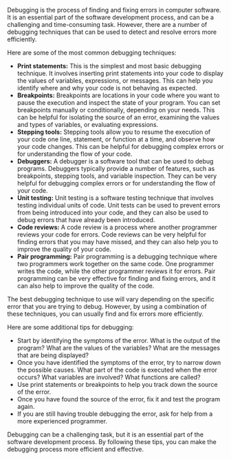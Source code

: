 Debugging is the process of finding and fixing errors in computer software. It is an essential part of the software development process, and can be a challenging and time-consuming task. However, there are a number of debugging techniques that can be used to detect and resolve errors more efficiently.

Here are some of the most common debugging techniques:

- **Print statements:** This is the simplest and most basic debugging technique. It involves inserting print statements into your code to display the values of variables, expressions, or messages. This can help you identify where and why your code is not behaving as expected.
- **Breakpoints:** Breakpoints are locations in your code where you want to pause the execution and inspect the state of your program. You can set breakpoints manually or conditionally, depending on your needs. This can be helpful for isolating the source of an error, examining the values and types of variables, or evaluating expressions.
- **Stepping tools:** Stepping tools allow you to resume the execution of your code one line, statement, or function at a time, and observe how your code changes. This can be helpful for debugging complex errors or for understanding the flow of your code.
- **Debuggers:** A debugger is a software tool that can be used to debug programs. Debuggers typically provide a number of features, such as breakpoints, stepping tools, and variable inspection. They can be very helpful for debugging complex errors or for understanding the flow of your code.
- **Unit testing:** Unit testing is a software testing technique that involves testing individual units of code. Unit tests can be used to prevent errors from being introduced into your code, and they can also be used to debug errors that have already been introduced.
- **Code reviews:** A code review is a process where another programmer reviews your code for errors. Code reviews can be very helpful for finding errors that you may have missed, and they can also help you to improve the quality of your code.
- **Pair programming:** Pair programming is a debugging technique where two programmers work together on the same code. One programmer writes the code, while the other programmer reviews it for errors. Pair programming can be very effective for finding and fixing errors, and it can also help to improve the quality of the code.

The best debugging technique to use will vary depending on the specific error that you are trying to debug. However, by using a combination of these techniques, you can usually find and fix errors more efficiently.

Here are some additional tips for debugging:

- Start by identifying the symptoms of the error. What is the output of the program? What are the values of the variables? What are the messages that are being displayed?
- Once you have identified the symptoms of the error, try to narrow down the possible causes. What part of the code is executed when the error occurs? What variables are involved? What functions are called?
- Use print statements or breakpoints to help you track down the source of the error.
- Once you have found the source of the error, fix it and test the program again.
- If you are still having trouble debugging the error, ask for help from a more experienced programmer.

Debugging can be a challenging task, but it is an essential part of the software development process. By following these tips, you can make the debugging process more efficient and effective.